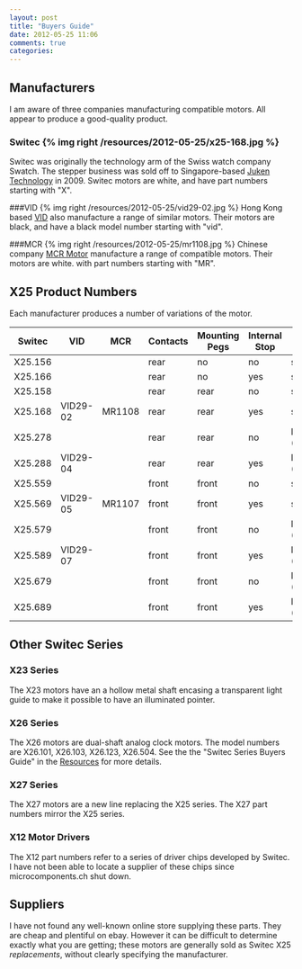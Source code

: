 ```yaml
---
layout: post
title: "Buyers Guide"
date: 2012-05-25 11:06
comments: true
categories: 
---
```


Manufacturers
-------------

I am aware of three companies manufacturing compatible motors.  All appear to
produce a good-quality product.

### Switec {% img right /resources/2012-05-25/x25-168.jpg %}
Switec was originally the technology arm of the Swiss watch company Swatch.
The stepper business was sold off to Singapore-based [Juken Technology](http://jukenswisstech.com/) in 2009.
Switec motors are white, and have part numbers starting with "X".

###VID {% img right /resources/2012-05-25/vid29-02.jpg %}
Hong Kong based [VID](http://www.vid.wellgain.com/product.aspx) also manufacture a range
of similar motors.  Their motors are black, and have a black model number starting with "vid".
<br clear="right"/>

###MCR {% img right /resources/2012-05-25/mr1108.jpg %} 
Chinese company [MCR Motor](http://www.mcrmotor.com/en/) manufacture a range of compatible motors.
Their motors are white. with part numbers starting with "MR".
<br clear="right"/>

X25 Product Numbers
------

Each manufacturer produces a number of variations of the motor.

Switec      | VID        | MCR        | Contacts   | Mounting Pegs | Internal Stop |  Shaft      |
----        |----        |----        |----        |----        |----        |----         |
X25.156     |            |            |  rear      | no         | no         | standard    |
X25.166     |            |            |  rear      | no         | yes        | standard    |
X25.158     |            |            |  rear      | rear       | no         | standard    |
X25.168     | VID29-02   | MR1108     |  rear      | rear       | yes        | standard    |
X25.278     |            |            |  rear      | rear       | no         | long (+2mm) |
X25.288     | VID29-04   |            |  rear      | rear       | yes        | long (+2mm) |
X25.559     |            |            |  front     | front      | no         | standard    |
X25.569     | VID29-05   | MR1107     |  front     | front      | yes        | standard    |
X25.579     |            |            |  front     | front      | no         | long (+2mm) |
X25.589     | VID29-07   |            |  front     | front      | yes        | long (+2mm) |
X25.679     |            |            |  front     | front      | no         | long (+2mm) |
X25.689     |            |            |  front     | front      | yes        | long (+2mm) |

Other Switec Series
------

### X23 Series
The X23 motors have an a hollow metal shaft encasing a transparent light guide
to make it possible to have an illuminated pointer.

### X26 Series
The X26 motors are dual-shaft analog clock motors.  The model numbers are X26.101, X26.103, X26.123, X26.504.
See the the "Switec Series Buyers Guide" in the [Resources](/resources) for more details.

### X27 Series
The X27 motors are a new line replacing the X25 series.  The X27 part numbers mirror the X25 series.

### X12 Motor Drivers
The X12 part numbers refer to a series of driver chips developed by Switec.  I have not been able to
locate a supplier of these chips since microcomponents.ch shut down.


Suppliers
---------

I have not found any well-known online store supplying these parts.
They are cheap and plentiful on ebay.  However it can
be difficult to determine exactly what you are getting; these motors are generally
sold as Switec X25 _replacements_, without clearly specifying the manufacturer.
